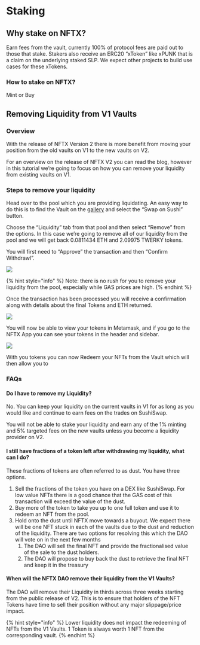 # Staking

## Why stake on NFTX?

Earn fees from the vault, currently 100% of protocol fees are paid out to those that stake. Stakers also receive an ERC20 “xToken” like xPUNK that is a claim on the underlying staked SLP. We expect other projects to build use cases for these xTokens.

### How to stake on NFTX?

Mint or Buy

## Removing Liquidity from V1 Vaults <a id="docs-internal-guid-227675f5-7fff-e5b1-c52b-9d3c69bb7b2e"></a>

### Overview

With the release of NFTX Version 2 there is more benefit from moving your position from the old vaults on V1 to the new vaults on V2.

For an overview on the release of NFTX V2 you can read the blog, however in this tutorial we’re going to focus on how you can remove your liquidity from existing vaults on V1.

### Steps to remove your liquidity

Head over to the pool which you are providing liquidating. An easy way to do this is to find the Vault on the [gallery](https://gallery.nftx.org) and select the “Swap on Sushi” button.

Choose the “Liquidity” tab from that pool and then select “Remove” from the options. In this case we’re going to remove all of our liquidity from the pool and we will get back 0.0811434 ETH and 2.09975 TWERKY tokens.

You will first need to “Approve” the transaction and then “Confirm Withdrawl”.

![](https://lh5.googleusercontent.com/UtVb7DxosPHqg3xGk-U8l7D5JHWBn4wJ_91sONewx6uR9ZdDLxBBifxM87JxfoWwpt2F4oNL4qFuy692uNzXDXQMVR9omEGkceWlbC6fcnz132BMAoKMxbeWJwr0qfMbiem0h6PH)

{% hint style="info" %}
Note: there is no rush for you to remove your liquidity from the pool, especially while GAS prices are high.
{% endhint %}

Once the transaction has been processed you will receive a confirmation along with details about the final Tokens and ETH returned.

![](https://lh5.googleusercontent.com/vbZxAEl2uujYEo17DPN-3ByK4pU-PSfT8XZyJAQmauL8ejnb9gQJFzGrCs-7fYsJ1nQbFSI83N6ZN_cmrp_2RPuWDnXJfIebHnBIW8wRVnWl7LMloC2HTdO15YwPsRm7tW1Dz8uv)

You will now be able to view your tokens in Metamask, and if you go to the NFTX App you can see your tokens in the header and sidebar.  


![](https://lh6.googleusercontent.com/Il6GjVs7IuJRVuG-H7Eyz2ArG9iq5XSmfjyYMzuJd9p20TTDTZbhDYOoliyrFm0UP3_9yYmIz9VF_OkMfNJTA2JXmI7fye7FrhUh1xMK02DgvtabH9rV7q3bUM9D5bnhB37s1buv)

With you tokens you can now Redeem your NFTs from the Vault which will then allow you to 

### FAQs

#### Do I have to remove my Liquidity?

No. You can keep your liquidity on the current vaults in V1 for as long as you would like and continue to earn fees on the trades on SushiSwap.  


You will not be able to stake your liquidity and earn any of the 1% minting and 5% targeted fees on the new vaults unless you become a liquidity provider on V2.  


#### I still have fractions of a token left after withdrawing my liquidity, what can I do?

These fractions of tokens are often referred to as dust. You have three options.

1. Sell the fractions of the token you have on a DEX like SushiSwap.  For low value NFTs there is a good chance that the GAS cost of this transaction will exceed the value of the dust.
2. Buy more of the token to take you up to one full token and use it to redeem an NFT from the pool.
3. Hold onto the dust until NFTX move towards a buyout. We expect there will be one NFT stuck in each of the vaults due to the dust and reduction of the liquidity. There are two options for resolving this which the DAO will vote on in the next few months
   1. The DAO will sell the final NFT and provide the fractionalised value of the sale to the dust holders.
   2. The DAO will propose to buy back the dust to retrieve the final NFT and keep it in the treasury

#### When will the NFTX DAO remove their liquidity from the V1 Vaults?

The DAO will remove their Liquidity in thirds across three weeks starting from the public release of V2. This is to ensure that holders of the NFT Tokens have time to sell their position without any major slippage/price impact. 

{% hint style="info" %}
Lower liquidity does not impact the redeeming of NFTs from the V1 Vaults.  1 Token is always worth 1 NFT from the corresponding vault.
{% endhint %}

